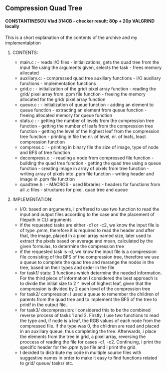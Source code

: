 ## Compression Quad Tree ##

####  CONSTANTINESCU Vlad 314CB - checker result: 80p + 20p VALGRIND locally ####

This is a short explanation of the contents of the archive and my implementaIption

1. CONTENTS:

 
    - main.c : - reads I/O files
               - initializations, gets the quad tree from the input file
                using the arguments given, selects the task
               - frees memory allocated 
    - auxiliary.c: - compressed quad tree auxiliary functions
                   - I/O auxiliary functions
                   - implementation functions
    - grid.c : - initialization of the grid/ pixel array function
               - reading the grid/ pixel array from .ppm file function
               - freeing the memory allocated for the grid/ pixel array function
    - queue.c : - initialization of queue function
                - adding an element to queue function
                - extracting an element from queue function
                - freeing allocated memory for queue function
    - stats.c : - getting the number of levels from the compression tree function
                - getting the number of leafs from the compression tree function
                - getting the level of the highest leaf from the compression tree function
                - printing in file the nr. of level, nr. of leafs, least compression function
    - compress.c : - printing in binary file the size of image, type of node and BFS of tree function
    - decompress.c : - reading a node from compressed file function
                     - building the quad tree function
                     - getting the quad tree using a queue function
                     - creating image in array of pixels from tree function
                     - writing array of pixels into .ppm file function
                     - writing header and image in .ppm file function
    - quadtree.h : - MACROS
                   - used libraries 
                   - headers for functions from all .c files
                   - structures for pixel, quad tree and queue
2. IMPLEMENTATION:


    - I/O: based on arguments, I preffered to use two function to read the input and output files
    according to the case and the placement of filepath in CLI arguments
    - if the requested tasks are either -c1 or -c2, we know the input file is of type .pmm, therefore
    it is required to read the header and after that, the image, placed in a pixel array named size, later
    used to extract the pixels based on average and mean, calculated by the given formulas, to determine the
    compression tree
    - if the requested task is -d, we know the input file is a compression file consisting of the BFS of the
    compression tree, therefore we use a queue to complete the quad tree and rearange the nodes in the tree,
    based on their types and order in the file
    - for task1/ stats: 3 functions which determine the needed information. For the third piece of information
    I considered the best approach is to divide the initial size to 2 ^ level of highest leaf, given that
    the compression is divided by 2 each level of the compression tree
    - for task2/ compression: I used a queue to remember the children of parents from the quad tree and to
    implement the BFS of the tree to printf in the output file.
    - for task3/ decompression: I considered this to be the combined reverse process of tasks 1 and 2.
    Firstly, I use two functions to read the type and, if node is a leaf, the RGB values of each node from
    the compressed file. If the type was 0, the children are read and placed in an auxiliary queue, thus
    completing the tree. Afterwards, i place the elements from the tree in grid, a pixel array, reversing the
    proccess of reading the file for cases -c1, -c2. Continuing, I print the specific header for the .ppm type
    file and I print the grid.
    - I decided to distribute my code in multiple source files with suggestive names in order to make it
    easy to find functions related to grid/ queue/ tasks/ etc.